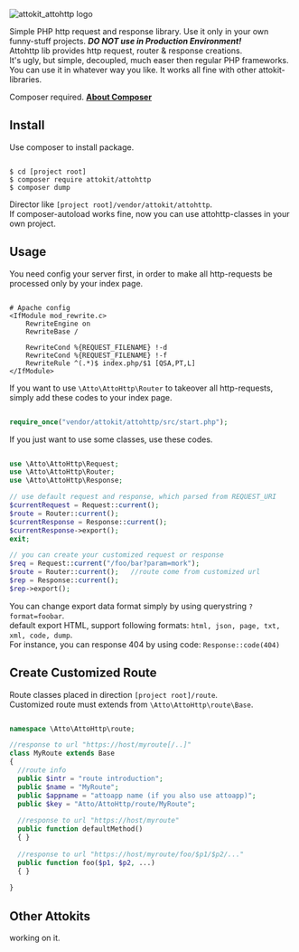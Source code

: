 ![attokit_attohttp logo](https://cgy.design/src/icon/logo/attokit/logo_attokit_attohttp.svg "attokit/attohttp")

Simple PHP http request and response library. Use it only in your own funny-stuff projects. ***DO NOT use in Production Environment!***  
Attohttp lib provides http request, router & response creations.  
It's ugly, but simple, decoupled, much easer then regular PHP frameworks. You can use it in whatever way you like. It works all fine with other attokit-libraries.  
  
Composer required. **[About Composer](https://getcomposer.org)**  


## Install

Use composer to install package.  

```

$ cd [project root]
$ composer require attokit/attohttp
$ composer dump

```

Director like `[project root]/vendor/attokit/attohttp`.  
If composer-autoload works fine, now you can use attohttp-classes in your own project.  


## Usage

You need config your server first, in order to make all http-requests be processed only by your index page.  

```

# Apache config
<IfModule mod_rewrite.c>
	RewriteEngine on
	RewriteBase /
	
	RewriteCond %{REQUEST_FILENAME} !-d
	RewriteCond %{REQUEST_FILENAME} !-f
	RewriteRule ^(.*)$ index.php/$1 [QSA,PT,L]
</IfModule>

```

If you want to use `\Atto\AttoHttp\Router` to takeover all http-requests, simply add these codes to your index page.   

```php

require_once("vendor/attokit/attohttp/src/start.php");

```

If you just want to use some classes, use these codes.  

```php

use \Atto\AttoHttp\Request;
use \Atto\AttoHttp\Router;
use \Atto\AttoHttp\Response;

// use default request and response, which parsed from REQUEST_URI
$currentRequest = Request::current();
$route = Router::current();
$currentResponse = Response::current();
$currentResponse->export();
exit;

// you can create your customized request or response
$req = Request::current("/foo/bar?param=mork");
$route = Router::current();   //route come from customized url
$rep = Response::current();
$rep->export();

```

You can change export data format simply by using querystring `?format=foobar`.  
default export HTML, support following formats: `html, json, page, txt, xml, code, dump`.  
For instance, you can response 404 by using code: `Response::code(404)`  


## Create Customized Route

Route classes placed in direction `[project root]/route`.  
Customized route must extends from `\Atto\AttoHttp\route\Base`.  

```php

namespace \Atto\AttoHttp\route;

//response to url "https://host/myroute[/..]"
class MyRoute extends Base
{
  //route info
  public $intr = "route introduction";
  public $name = "MyRoute";
  public $appname = "attoapp name (if you also use attoapp)";
  public $key = "Atto/AttoHttp/route/MyRoute";
  
  //response to url "https://host/myroute"
  public function defaultMethod()
  { }
  
  //response to url "https://host/myroute/foo/$p1/$p2/..."
  public function foo($p1, $p2, ...)
  { }
  
}

```


## Other Attokits

working on it.  
